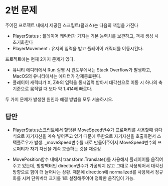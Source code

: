 # 2번 문제

주어진 프로젝트 내에서 제공된 스크립트(클래스)는 다음의 책임을 가진다
- PlayerStatus : 플레이어 캐릭터가 가지는 기본 능력치를 보관하고, 객체 생성 시 초기화한다
- PlayerMovement : 유저의 입력을 받고 플레이어 캐릭터를 이동시킨다.

프로젝트에는 현재 2가지 문제가 있다.
- 유니티 에디터에서 Run 실행 시 윈도우에서는 Stack Overflow가 발생하고, MacOS의 유니티에서는 에디터가 강제종료된다.
- 플레이어 캐릭터가 X, Z축의 입력을 동시입력 받아서 대각선으로 이동 시 하나의 축 기준으로 움직일 때 보다 약 1.414배 빠르다.

두 가지 문제가 발생한 원인과 해결 방법을 모두 서술하시오.

## 답안
- PlayerStatus스크립트에서 할당된 MoveSpeed변수가 프로퍼티를 사용할때 람다식으로 자기자신을 계속 넣어주고 있기 때문에 무한으로 자기자신을 호출하면서 스택플로우가 발생.
_moveSpeed변수를 새로 만들어주어서 MoveSpeed변수의 프로퍼티가 자기 자신을 계속 호출하는 것을 재설정

- MovePosition함수 내에서  transform.Translate()를 사용해서 플레이어를 움직여주고 있는데, 방향백터인 direction변수가 가공되지 않고 그대로 사용되어서 대각선 방향으로 힘이 더 늘어나는 상황.
때문에 direction에 normalized를 사용해서 정규화를 시켜 단위벡터 크기를 1로 설정해주어야 정확한 움직임이 가능.